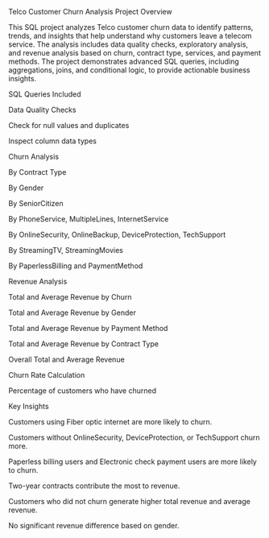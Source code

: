 Telco Customer Churn Analysis
Project Overview

This SQL project analyzes Telco customer churn data to identify patterns, trends, and insights that help understand why customers leave a telecom service. The analysis includes data quality checks, exploratory analysis, and revenue analysis based on churn, contract type, services, and payment methods. The project demonstrates advanced SQL queries, including aggregations, joins, and conditional logic, to provide actionable business insights.

SQL Queries Included

Data Quality Checks

Check for null values and duplicates

Inspect column data types

Churn Analysis

By Contract Type

By Gender

By SeniorCitizen

By PhoneService, MultipleLines, InternetService

By OnlineSecurity, OnlineBackup, DeviceProtection, TechSupport

By StreamingTV, StreamingMovies

By PaperlessBilling and PaymentMethod

Revenue Analysis

Total and Average Revenue by Churn

Total and Average Revenue by Gender

Total and Average Revenue by Payment Method

Total and Average Revenue by Contract Type

Overall Total and Average Revenue

Churn Rate Calculation

Percentage of customers who have churned

Key Insights

Customers using Fiber optic internet are more likely to churn.

Customers without OnlineSecurity, DeviceProtection, or TechSupport churn more.

Paperless billing users and Electronic check payment users are more likely to churn.

Two-year contracts contribute the most to revenue.

Customers who did not churn generate higher total revenue and average revenue.

No significant revenue difference based on gender.
